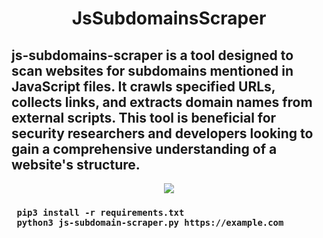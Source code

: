 <div align="center"> <h1> JsSubdomainsScraper </h1></div><h2> <b>js-subdomains-scraper</b> is a tool designed to scan websites for subdomains mentioned in JavaScript files. It crawls specified URLs, collects links, and extracts domain names from external scripts. This tool is beneficial for security researchers and developers looking to gain a comprehensive understanding of a website's structure. </h2>
<div align="center"> <img src="https://media2.giphy.com/media/H6E7CjSrSVWhgEV7E8/giphy.gif?cid=ecf05e478pm9qylq0bjnj9002lkilqx1yb032v8x58tik2nx&rid=giphy.gif&ct=s"></div>
<div>
<div>
  <h3>
<pre><code> pip3 install -r requirements.txt </code>
<code> python3 js-subdomain-scraper.py https://example.com </code></pre>
  </h3>
</div>

